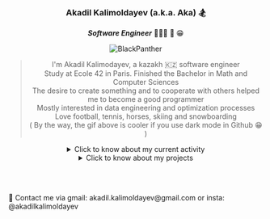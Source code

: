 <div align="center">

### Akadil Kalimoldayev (a.k.a. Aka) 🏂

***Software Engineer*** 👨🏼‍🏫 📝 😁 
  
![BlackPanther](https://github.com/Akadil/pictures/blob/main/t-challa-black-panther.gif)
  
> I'm Akadil Kalimodayev, a kazakh 🇰🇿 software engineer \
> Study at Ecole 42 in Paris. Finished the Bachelor in Math and Computer Sciences \
> The desire to create something and to cooperate with others helped me to become a good programmer \
> Mostly interested in data engineering and optimization processes  \
> Love football, tennis, horses, skiing and snowboarding \
> ( By the way, the gif above is cooler if you use dark mode in Github 😁 )

<details>
<summary>Click to know about my current activity</summary>

<div align="left">
  
- 🏫 As a 42 program, I am working on creating a virtual machine  
- 💻 On my side, I am learning the python packages
- 📚 In spare time I am reading books on creation of something meaningful

</div>

  
</details>
  
<details>
<summary>Click to know about my projects</summary>

<div align="left">
  
- 42 projects are coming soon ... 
- 31 [Leetcode](https://github.com/Akadil/leetcode) problems 1h9m20e

</div>
  
</details>
  
<br></br>

<div align="left">
📩 Contact me via gmail: akadil.kalimoldayev@gmail.com or insta: @akadilkalimoldayev
</div>
